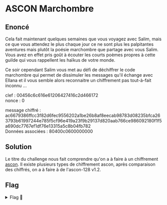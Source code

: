 # ASCON Marchombre

## Enoncé
Cela fait maintenant quelques semaines que vous voyagez avec Salim, mais ce que vous attendez le plus chaque jour ce ne sont plus les palpitantes aventures mais plutôt la poésie marchombre que partage avec vous Salim. Vous avez en effet pris goût à écouter les courts poèmes propres à cette guilde qui vous rappellent les haïkus de votre monde.

Ce soir cependant Salim vous met au défi de déchiffrer le code marchombre qui permet de dissimuler les messages qu'il échange avec Ellana et il vous semble alors reconnaitre un chiffrement pas tout-à-fait inconnu ...

clef : 00456c6c616e61206427416c2d466172   
nonce : 0

message chiffré : ac6679386ffcc3f82d6fec9556202a1be26b8af8eecab98783d08235bfca263793b61997244e785f5cf96e419a23f9b29137d820aab766ce986092180f1f5a690dc7767ef1df76e13315a5c8b04fb782   
Données associées : 80400c0600000000

## Solution

Le titre du challenge nous fait comprendre qu'on a à faire à un chiffrement [ascon](https://en.wikipedia.org/wiki/Ascon_(cipher)). Il existe plusieurs types de chiffrement ascon, après comparaison des chiffrés, on a à faire à de l'ascon-128 v1.2.


## Flag

<details>
<summary> Flag 🚩</summary>

```
404CTF{V3r5_l4_lum1ère.}
```